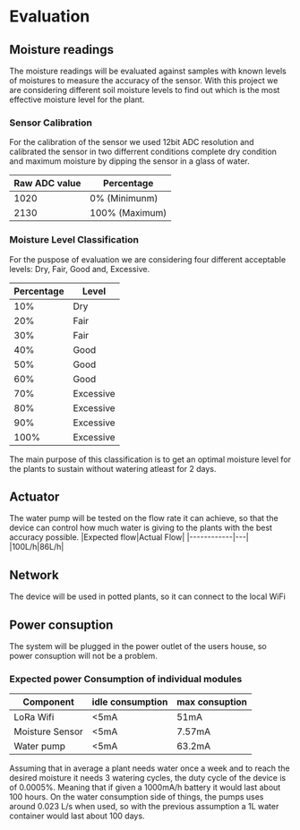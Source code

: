 # Evaluation
## Moisture readings
The moisture readings will be evaluated against samples with known levels of moistures to measure the accuracy of the sensor.
With this project we are considering different soil moisture levels to find out which is the most effective moisture level for the plant.


### Sensor Calibration
For the calibration of the sensor we used 12bit ADC resolution and calibrated the sensor in two differrent conditions complete dry condition and maximum moisture by dipping the sensor in a glass of water.

| Raw ADC value | Percentage |
| --------- | ---------- |
| 1020      | 0% (Minimunm) |
| 2130      | 100% (Maximum) |

### Moisture Level Classification
For the puspose of evaluation we are considering four different acceptable levels: Dry, Fair, Good and, Excessive.


| Percentage |   Level    |
| ---------- | ---------- |
| 10%        | Dry        |
| 20%        | Fair       |
| 30%        | Fair       |
| 40%        | Good       |
| 50%        | Good       |
| 60%        | Good       |
| 70%        | Excessive  |
| 80%        | Excessive  |
| 90%        | Excessive  |
| 100%       | Excessive  |

The main purpose of this classification is to get an optimal moisture level for the plants to sustain without watering atleast for 2 days.

## Actuator
The water pump will be tested on the flow rate it can achieve, so that the device can control how much water is giving to the plants with the best accuracy possible. 
|Expected flow|Actual Flow|
|------------|---|
|100L/h|86L/h|
## Network
The device will be used in potted plants, so it can connect to the local WiFi

## Power consuption
The system will be plugged in the power outlet of the users house, so power consuption will not be a problem. 
### Expected power Consumption of individual modules
|Component      |idle consumption|max consuption|
|---------------|----------------|------------- |
|LoRa Wifi      |<5mA           |51mA           |
|Moisture Sensor|<5mA            |7.57mA          |
|Water pump     |<5mA            |63.2mA         |

Assuming that in average a plant needs water once a week and to reach the desired moisture it needs 3 watering cycles, the duty cycle of the device is of 0.0005%. Meaning that if given a 1000mA/h battery it would last about 100 hours.
On the water consumption side of things, the pumps uses around 0.023 L/s when used, so with the previous assumption a 1L water container would last about 100 days.


<!-- # Useful Links (to delete before delivary)
[Soil Moistures](https://eos.com/blog/soil-moisture/#:~:text=Ultimately%2C%20the%20soil%20moisture%20effect,between%2020%25%20and%2060%25.) -->

